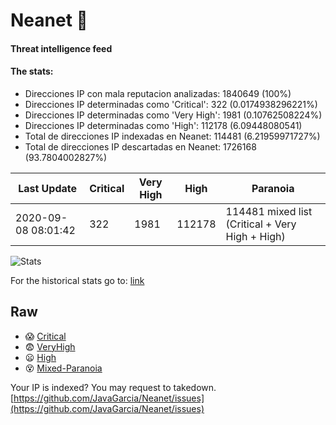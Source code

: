 # Neanet :hocho:
#### Threat intelligence feed
#### The stats:

- Direcciones IP con mala reputacion analizadas: 1840649 (100%)
- Direcciones IP determinadas como 'Critical':  322 (0.0174938296221%)
- Direcciones IP determinadas como 'Very High':  1981 (0.10762508224%)
- Direcciones IP determinadas como 'High':  112178 (6.09448080541)
- Total de direcciones IP indexadas en Neanet:  114481 (6.21959971727%)
- Total de direcciones IP descartadas en Neanet:  1726168 (93.7804002827%)

| Last Update | Critical | Very High | High | Paranoia |
| --- | --- | --- | --- | --- |
| 2020-09-08 08:01:42 | 322 | 1981 | 112178 | 114481 mixed list (Critical + Very High + High)|

![Stats](https://docs.google.com/spreadsheets/d/e/2PACX-1vSnaNMIXVabIpDJjufMlzH7poXnshF3mgd8Is1g9ytUEzVsP5my4Trn8f-xkoLLQ38xpL3HtmUexLo6/pubchart?oid=501124687&format=image)

For the historical stats go to: [link](/stats.csv)
## Raw
- :scream: [Critical](https://raw.githubusercontent.com/JavaGarcia/Neanet/master/blacklists/neanet_critical.txt)
- :fearful: [VeryHigh](https://raw.githubusercontent.com/JavaGarcia/Neanet/master/blacklists/neanet_veryHigh.txtt)
- :frowning: [High](https://raw.githubusercontent.com/JavaGarcia/Neanet/master/blacklists/neanet_high.txt)
- :dizzy_face: [Mixed-Paranoia](https://raw.githubusercontent.com/JavaGarcia/Neanet/master/blacklists/neanet_all.txt)


Your IP is indexed? You may request to takedown. [https://github.com/JavaGarcia/Neanet/issues](https://github.com/JavaGarcia/Neanet/issues)

























































































































































































































































































































































































































































































































































































































































